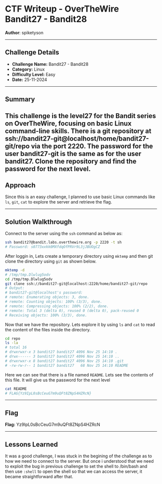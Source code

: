 # CTF Writeup - **OverTheWire Bandit27 - Bandit28**

**Author**: spiketyson  

---

## Challenge Details

- **Challenge Name:** Bandit27 - Bandit28
- **Category:** Linux
- **Difficulty Level:** Easy
- **Date:** 25-11-2024

---

## Summary

This challenge is the level27 for the Bandit series on OverTheWire, focusing on basic Linux command-line skills. There is a git repository at ssh://bandit27-git@localhost/home/bandit27-git/repo via the port 2220. The password for the user bandit27-git is the same as for the user bandit27. Clone the repository and find the password for the next level.
---

## Approach

Since this is an easy challenge, I planned to use basic Linux commands like `ls`, `git`, `cat` to explore the server and retrieve the flag.

---

## Solution Walkthrough

Connect to the server using the `ssh` command as below as:

```bash
ssh bandit27@bandit.labs.overthewire.org -p 2220 -t sh
# Password: s0773xxkk0MXfdqOfPRVr9L3jJBUOgCZ
```

After loggin in, Lets create a temporary directory using `mktemp` and then git clone the directory using `git` as shown below.

```bash
mktemp -d
# /tmp/tmp.Dlwlug5odv
cd /tmp/tmp.Dlwlug5odv
git clone ssh://bandit27-git@localhost:2220/home/bandit27-git/repo
# Output:
# bandit27-git@localhost's password: 
# remote: Enumerating objects: 3, done.
# remote: Counting objects: 100% (3/3), done.
# remote: Compressing objects: 100% (2/2), done.
# remote: Total 3 (delta 0), reused 0 (delta 0), pack-reused 0
# Receiving objects: 100% (3/3), done.
```

Now that we have the repository. Lets explore it by using `ls` and `cat` to read the content of the files inside the directory.

```bash
cd repo
ls -la
# total 16
# drwxrwxr-x 3 bandit27 bandit27 4096 Nov 25 14:10 .
# drwx------ 3 bandit27 bandit27 4096 Nov 25 14:10 ..
# drwxrwxr-x 8 bandit27 bandit27 4096 Nov 25 14:10 .git
# -rw-rw-r-- 1 bandit27 bandit27   68 Nov 25 14:10 README
```

Here we can see that there is a file named `README`. Lets see the contents of this file. It will give us the password for the next level

```bash
cat README
# FLAG{Yz9IpL0sBcCeuG7m9uQFt8ZNpS4HZRcN}
```

---

## Flag

**Flag:**  Yz9IpL0sBcCeuG7m9uQFt8ZNpS4HZRcN

---

## Lessons Learned
It was a good challenge, I was stuck in the begining of the challenge as to how we need to connect to the server. But once i understood that we need to exploit the bug in previous challenge to set the shell to /bin/bash and then use `:shell` to open the shell so that we can access the server, it became straightforward after that. 